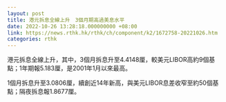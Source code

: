 ```yaml
---
layout: post
title: 港元拆息全線上升　3個月期高過美息水平
date: 2022-10-26 13:28:18.000000000 +08:00
link: https://news.rthk.hk/rthk/ch/component/k2/1672758-20221026.htm
categories: rthk
---
```


港元拆息全線上升，其中，3個月拆息升至4.4148厘，較美元LIBOR高約9個基點；1年期報5.183厘，是2001年1月以來最高。

1個月拆息升至3.0806厘，續創近14年新高，與美元LIBOR息差收窄至約50個基點；隔夜拆息報1.8677厘。
